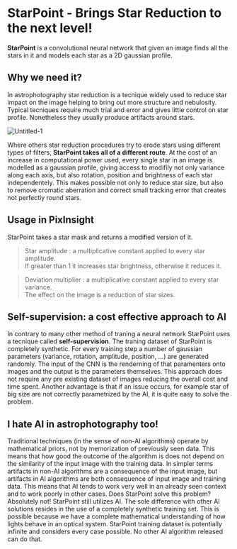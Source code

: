 # StarPoint - Brings Star Reduction to the next level!

**StarPoint** is a convolutional neural network that given an image finds all the stars in it and models each star as a 2D gaussian profile.

## Why we need it?
In astrophotography star reduction is a tecnique widely used to reduce star impact on the image helping to bring out more structure and nebulosity. Typical tecniques require much trial and error and gives little control on star profile. Nonetheless they usually produce artifacts around stars.

![Untitled-1](https://user-images.githubusercontent.com/27781906/191260951-b5058191-9d39-4ea4-8a6c-922b0f15db1c.png)

Where others star reduction procedures try to erode stars using different types of filters, **StarPoint takes all of a different route**. At the cost of an increase in computational power used, every single star in an image is modelled as a gaussian profile, giving access to modifily not only variance along each axis, but also rotation, position and brightness of each star independentely. This makes possible not only to reduce star size, but also to remove cromatic aberration and correct small tracking error that creates not perfectly round stars.

## Usage in PixInsight
StarPoint takes a star mask and returns a modified version of it.

> Star amplitude : a multiplicative constant applied to every star amplitude.<br />
> If greater than 1 it increases star brightness, otherwise it reduces it.

> Deviation multiplier : a multiplicative constant applied to every star variance.<br />
> The effect on the image is a reduction of star sizes.

## Self-supervision: a cost effective approach to AI
In contrary to many other method of traning a neural network StarPoint uses a tecnique called **self-supervision**. The traning dataset of StarPoint is completely synthetic. For every training step a number of gaussian parameters (variance, rotation, amplitude, position, ...) are generated randomly. The input of the CNN is the renderning of that paramenters onto images and the output is the parameters themselves.
This approach does not require any pre existing dataset of images reducing the overall cost and time spent. Another advantage is that if an issue occurs, for example star of big size are not correctly parametrized by the AI, it is quite easy to solve the problem.

## I hate AI in astrophotography too!
Traditional techniques (in the sense of non-AI algorithms) operate by mathematical priors, not by memorization of previously seen data. This means that how good the outcome of the algorithm is does not depend on the similarity of the input image with the training data. In simpler terms artifacts in non-AI algorithms are a consequence of the input image, but artifacts in AI algorithms are both consequence of input image and training data. This means that AI tends to work very well in an already seen context and to work poorly in other cases. Does StarPoint solve this problem? Absolutely not! StarPoint still utilizes AI. The sole difference with other AI solutions resides in the use of a completely synthetic training set. This is possible because we have a complete mathematical understanding of how lights behave in an optical system. StarPoint training dataset is potentially infinite and considers every case possible. No other AI algorithm released can do that.

